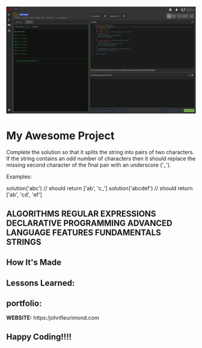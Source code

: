 ![Codewars](img/Split-Strings.png)

# My Awesome Project
Complete the solution so that it splits the string into pairs of two characters. If the string contains an odd number of characters then it should replace the missing second character of the final pair with an underscore ('_').

Examples:

solution('abc') // should return ['ab', 'c_']
solution('abcdef') // should return ['ab', 'cd', 'ef']


## ALGORITHMS REGULAR EXPRESSIONS DECLARATIVE PROGRAMMING ADVANCED LANGUAGE FEATURES FUNDAMENTALS STRINGS

## How It's Made


## Lessons Learned:


## portfolio:

**WEBSITE:** https:/johnfleurimond.com



## Happy Coding!!!!
